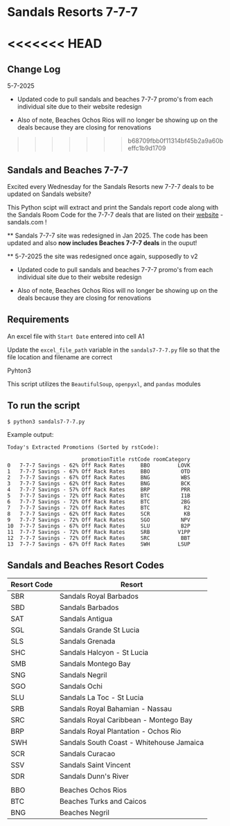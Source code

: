 # Sandals Resorts 7-7-7

<<<<<<< HEAD
=======
## Change Log

5-7-2025 

- Updated code to pull sandals and beaches 7-7-7 promo's from each individual site due to their website redesign

- Also of note, Beaches Ochos Rios will no longer be showing up on the deals because they are closing for renovations

>>>>>>> b68709fbb0f11314bf45b2a9a60beffc1b9d1709
## Sandals and Beaches 7-7-7

Excited every Wednesday for the Sandals Resorts new 7-7-7 deals to be updated on Sandals website?

This Python scipt will extract and print the Sandals report code along with the Sandals Room Code for the 7-7-7 deals that are listed on their [website](https://www.sandals.com/specials/suite-deals/) - sandals.com !

** Sandals 7-7-7 site was redesigned in Jan 2025.  The code has been updated and also **now includes Beaches 7-7-7 deals** in the ouput!

** 5-7-2025 the site was redesigned once again, supposedly to v2 

- Updated code to pull sandals and beaches 7-7-7 promo's from each individual site due to their website redesign

- Also of note, Beaches Ochos Rios will no longer be showing up on the deals because they are closing for renovations

## Requirements

An excel file with `Start Date` entered into cell A1 

Update the `excel_file_path` variable in the `sandals7-7-7.py` file so that the file location and filename are correct

Pyhton3

This script utilizes the `BeautifulSoup`, `openpyxl`, and `pandas` modules

## To run the script

```
$ python3 sandals7-7-7.py
```
Example output:

```
Today's Extracted Promotions (Sorted by rstCode):

                        promotionTitle rstCode roomCategory
0   7-7-7 Savings - 62% Off Rack Rates     BBO         LOVK
1   7-7-7 Savings - 67% Off Rack Rates     BBO          OTD
2   7-7-7 Savings - 67% Off Rack Rates     BNG          WBS
3   7-7-7 Savings - 62% Off Rack Rates     BNG          BCK
4   7-7-7 Savings - 57% Off Rack Rates     BRP          PRR
5   7-7-7 Savings - 72% Off Rack Rates     BTC          I1B
6   7-7-7 Savings - 72% Off Rack Rates     BTC          2BG
7   7-7-7 Savings - 72% Off Rack Rates     BTC           R2
8   7-7-7 Savings - 62% Off Rack Rates     SCR           KB
9   7-7-7 Savings - 72% Off Rack Rates     SGO          NPV
10  7-7-7 Savings - 67% Off Rack Rates     SLU          B2P
11  7-7-7 Savings - 72% Off Rack Rates     SRB         V1PP
12  7-7-7 Savings - 72% Off Rack Rates     SRC          BBT
13  7-7-7 Savings - 67% Off Rack Rates     SWH         LSUP
```

## Sandals and Beaches Resort Codes

| Resort Code   | Resort |
| ------------- | ------ |
|SBR            | Sandals Royal Barbados |
|SBD            | Sandals Barbados |
|SAT            | Sandals Antigua |
|SGL            | Sandals Grande St Lucia |
|SLS            | Sandals Grenada |
|SHC            | Sandals Halcyon - St Lucia |
|SMB            | Sandals Montego Bay |
|SNG            | Sandals Negril |
|SGO            | Sandals Ochi |
|SLU            | Sandals La Toc - St Lucia |
|SRB            | Sandals Royal Bahamian - Nassau |
|SRC            | Sandals Royal Caribbean - Montego Bay |
|BRP            | Sandals Royal Plantation - Ochos Rio |
|SWH            | Sandals South Coast - Whitehouse Jamaica |
|SCR            | Sandals Curacao |
|SSV            | Sandals Saint Vincent |
|SDR            | Sandals Dunn's River |
|               |                       |
|BBO            | Beaches Ochos Rios |
|BTC            | Beaches Turks and Caicos |
|BNG            | Beaches Negril |